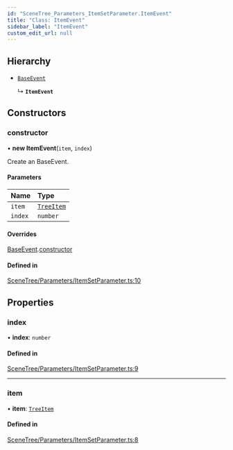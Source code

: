 ```yaml
---
id: "SceneTree_Parameters_ItemSetParameter.ItemEvent"
title: "Class: ItemEvent"
sidebar_label: "ItemEvent"
custom_edit_url: null
---
```




## Hierarchy

- [`BaseEvent`](../../Utilities/Utilities_BaseEvent.BaseEvent)

  ↳ **`ItemEvent`**

## Constructors

### constructor

• **new ItemEvent**(`item`, `index`)

Create an BaseEvent.

#### Parameters

| Name | Type |
| :------ | :------ |
| `item` | [`TreeItem`](../SceneTree_TreeItem.TreeItem) |
| `index` | `number` |

#### Overrides

[BaseEvent](../../Utilities/Utilities_BaseEvent.BaseEvent).[constructor](../../Utilities/Utilities_BaseEvent.BaseEvent#constructor)

#### Defined in

[SceneTree/Parameters/ItemSetParameter.ts:10](https://github.com/ZeaInc/zea-engine/blob/ad29d1184/src/SceneTree/Parameters/ItemSetParameter.ts#L10)

## Properties

### index

• **index**: `number`

#### Defined in

[SceneTree/Parameters/ItemSetParameter.ts:9](https://github.com/ZeaInc/zea-engine/blob/ad29d1184/src/SceneTree/Parameters/ItemSetParameter.ts#L9)

___

### item

• **item**: [`TreeItem`](../SceneTree_TreeItem.TreeItem)

#### Defined in

[SceneTree/Parameters/ItemSetParameter.ts:8](https://github.com/ZeaInc/zea-engine/blob/ad29d1184/src/SceneTree/Parameters/ItemSetParameter.ts#L8)

